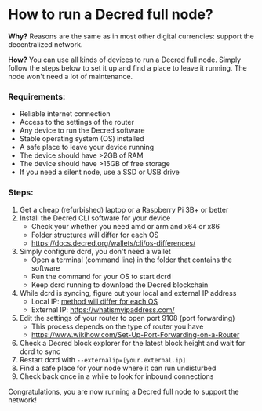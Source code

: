 # How to run a Decred full node?

**Why?**
Reasons are the same as in most other digital currencies: support the decentralized network.

**How?**
You can use all kinds of devices to run a Decred full node. Simply follow the steps below to set it up and find a place to leave it running. The node won't need a lot of maintenance.

### Requirements:
- Reliable internet connection
- Access to the settings of the router
- Any device to run the Decred software
- Stable operating system (OS) installed
- A safe place to leave your device running
- The device should have >2GB of RAM 
- The device should have >15GB of free storage
- If you need a silent node, use a SSD or USB drive

### Steps:
1. Get a cheap (refurbished) laptop or a Raspberry Pi 3B+ or better
2. Install the Decred CLI software for your device 
    - Check your whether you need amd or arm and x64 or x86
    - Folder structures will differ for each OS
    - https://docs.decred.org/wallets/cli/os-differences/
3. Simply configure dcrd, you don't need a wallet
    - Open a terminal (command line) in the folder that contains the software
    - Run the command for your OS to start dcrd
    - Keep dcrd running to download the Decred blockchain
4. While dcrd is syncing, figure out your local and external IP address
    - Local IP: [method will differ for each OS](https://www.howtogeek.com/236838/how-to-find-any-devices-ip-address-mac-address-and-other-network-connection-details/)
    - External IP: https://whatismyipaddress.com/
5. Edit the settings of your router to open port 9108 (port forwarding)
    - This process depends on the type of router you have
    - https://www.wikihow.com/Set-Up-Port-Forwarding-on-a-Router
6. Check a Decred block explorer for the latest block height and wait for dcrd to sync
7. Restart dcrd with `--externalip=[your.external.ip]`
8. Find a safe place for your node where it can run undisturbed
9. Check back once in a while to look for inbound connections

Congratulations, you are now running a Decred full node to support the network!
